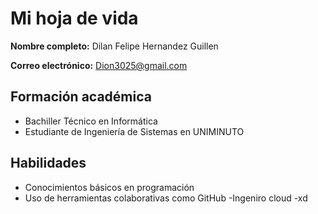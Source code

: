 # Mi hoja de vida
**Nombre completo:** Dilan Felipe Hernandez Guillen

**Correo electrónico:** Dion3025@gmail.com
## Formación académica
- Bachiller Técnico en Informática
- Estudiante de Ingeniería de Sistemas en UNIMINUTO
## Habilidades
- Conocimientos básicos en programación
- Uso de herramientas colaborativas como GitHub
-Ingeniro cloud
-xd
